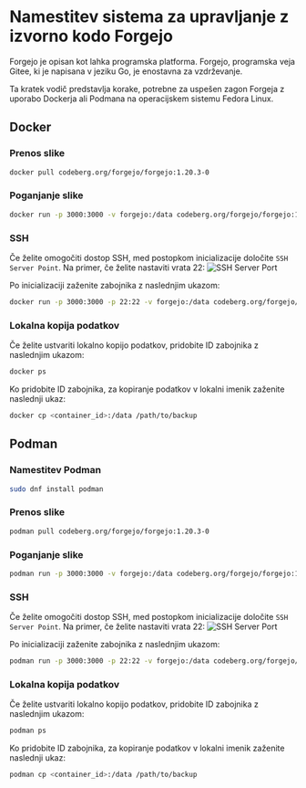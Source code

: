 # Namestitev sistema za upravljanje z izvorno kodo Forgejo
Forgejo je opisan kot lahka programska platforma. Forgejo, programska veja Gitee, ki je napisana v jeziku Go, je enostavna za vzdrževanje.  

Ta kratek vodič predstavlja korake, potrebne za uspešen zagon Forgeja z uporabo Dockerja ali Podmana na operacijskem sistemu Fedora Linux.

## Docker
### Prenos slike
```bash
docker pull codeberg.org/forgejo/forgejo:1.20.3-0
```

### Poganjanje slike
```bash
docker run -p 3000:3000 -v forgejo:/data codeberg.org/forgejo/forgejo:1.20.3-0
```

### SSH
Če želite omogočiti dostop SSH, med postopkom inicializacije določite ``SSH Server Point``. Na primer, če želite nastaviti vrata 22:
![SSH Server Port](./slike/ssh-server-port.png)

Po inicializaciji zaženite zabojnika z naslednjim ukazom:
```bash
docker run -p 3000:3000 -p 22:22 -v forgejo:/data codeberg.org/forgejo/forgejo:1.20.3-0
```

### Lokalna kopija podatkov
Če želite ustvariti lokalno kopijo podatkov, pridobite ID zabojnika z naslednjim ukazom:
```bash
docker ps
```
    
Ko pridobite ID zabojnika, za kopiranje podatkov v lokalni imenik zaženite naslednji ukaz:
```bash
docker cp <container_id>:/data /path/to/backup
```

## Podman
### Namestitev Podman
```bash
sudo dnf install podman
```

### Prenos slike
```bash
podman pull codeberg.org/forgejo/forgejo:1.20.3-0
```

### Poganjanje slike
```bash
podman run -p 3000:3000 -v forgejo:/data codeberg.org/forgejo/forgejo:1.20.3-0
```

### SSH
Če želite omogočiti dostop SSH, med postopkom inicializacije določite ``SSH Server Point``. Na primer, če želite nastaviti vrata 22:
![SSH Server Port](./slike/ssh-server-port.png)

Po inicializaciji zaženite zabojnika z naslednjim ukazom:
```bash
podman run -p 3000:3000 -p 22:22 -v forgejo:/data codeberg.org/forgejo/forgejo:1.20.3-0
```

### Lokalna kopija podatkov
Če želite ustvariti lokalno kopijo podatkov, pridobite ID zabojnika z naslednjim ukazom:
```bash
podman ps
```
    
Ko pridobite ID zabojnika, za kopiranje podatkov v lokalni imenik zaženite naslednji ukaz:
```bash
podman cp <container_id>:/data /path/to/backup
```